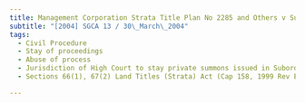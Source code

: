 ```yaml
---
title: Management Corporation Strata Title Plan No 2285 and Others v Sum Lye Heng (alias Lim 
subtitle: "[2004] SGCA 13 / 30\_March\_2004"
tags:
  - Civil Procedure
  - Stay of proceedings
  - Abuse of process
  - Jurisdiction of High Court to stay private summons issued in Subordinate Courts where no basis for complaint disclosed
  - Sections 66(1), 67(2) Land Titles (Strata) Act (Cap 158, 1999 Rev Ed)

---
```


